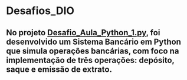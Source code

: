 # Desafios_DIO
## No projeto [Desafio_Aula_Python_1.py](https://github.com/Sayuribm/Desafios_DIO/blob/main/Desafio_Aula_Python_1.py), foi desenvolvido um Sistema Bancário em Python que simula operações bancárias, com foco na implementação de três operações: depósito, saque e emissão de extrato.
